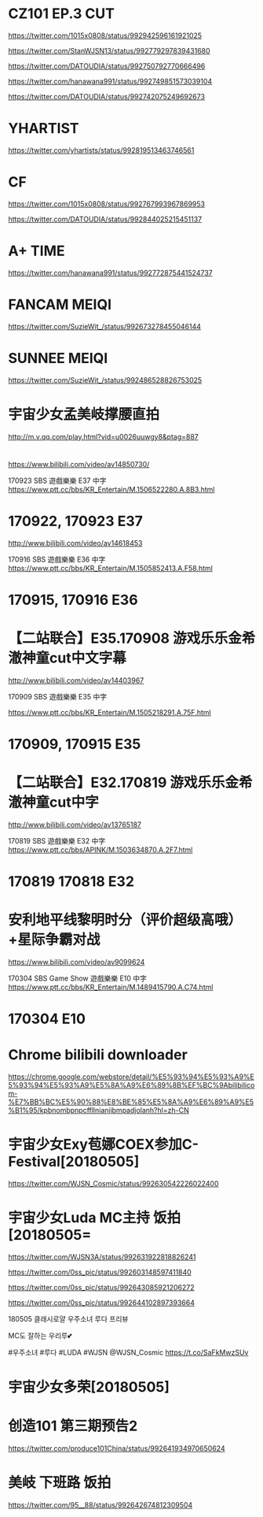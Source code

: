 





# CZ101 EP.3 CUT
https://twitter.com/1015x0808/status/992942596161921025

https://twitter.com/StanWJSN13/status/992779297839431680

https://twitter.com/DATOUDIA/status/992750792770666496

https://twitter.com/hanawana991/status/992749851573039104

https://twitter.com/DATOUDIA/status/992742075249692673

# YHARTIST
https://twitter.com/yhartists/status/992819513463746561

# CF
https://twitter.com/1015x0808/status/992767993967869953

https://twitter.com/DATOUDIA/status/992844025215451137

# A+ TIME
https://twitter.com/hanawana991/status/992772875441524737

# FANCAM MEIQI
https://twitter.com/SuzieWit_/status/992673278455046144



# SUNNEE MEIQI
https://twitter.com/SuzieWit_/status/992486528826753025




# 宇宙少女孟美岐撑腰直拍
http://m.v.qq.com/play.html?vid=u0026uuwgy8&ptag=887

# 

https://www.bilibili.com/video/av14850730/

170923 SBS 遊戲樂樂 E37 中字
https://www.ptt.cc/bbs/KR_Entertain/M.1506522280.A.8B3.html

# 170922, 170923 E37

http://www.bilibili.com/video/av14618453

170916 SBS 遊戲樂樂 E36 中字
https://www.ptt.cc/bbs/KR_Entertain/M.1505852413.A.F58.html

# 170915, 170916  E36

# 【二站联合】E35.170908 游戏乐乐金希澈神童cut中文字幕
http://www.bilibili.com/video/av14403967

170909 SBS 遊戲樂樂 E35 中字

https://www.ptt.cc/bbs/KR_Entertain/M.1505218291.A.75F.html
# 170909, 170915 E35

# 【二站联合】E32.170819 游戏乐乐金希澈神童cut中字
http://www.bilibili.com/video/av13765187

170819 SBS 遊戲樂樂 E32 中字
https://www.ptt.cc/bbs/APINK/M.1503634870.A.2F7.html

# 170819 170818 E32

# 安利地平线黎明时分（评价超级高哦）+星际争霸对战
https://www.bilibili.com/video/av9099624

170304 SBS Game Show 遊戲樂樂 E10 中字
https://www.ptt.cc/bbs/KR_Entertain/M.1489415790.A.C74.html

# 170304 E10

# Chrome bilibili downloader
https://chrome.google.com/webstore/detail/%E5%93%94%E5%93%A9%E5%93%94%E5%93%A9%E5%8A%A9%E6%89%8B%EF%BC%9Abilibilicom-%E7%BB%BC%E5%90%88%E8%BE%85%E5%8A%A9%E6%89%A9%E5%B1%95/kpbnombpnpcffllnianjibmpadjolanh?hl=zh-CN








# 宇宙少女Exy苞娜COEX参加C-Festival[20180505]
https://twitter.com/WJSN_Cosmic/status/992630542226022400

# 宇宙少女Luda MC主持 饭拍[20180505=
https://twitter.com/WJSN3A/status/992631922818826241

https://twitter.com/0ss_pic/status/992603148597411840

https://twitter.com/0ss_pic/status/992643085921206272

https://twitter.com/0ss_pic/status/992644102897393664



180505 클래시로얄 우주소녀 루다 프리뷰

MC도 잘하는 우리루💕

#우주소녀 #루다 #LUDA #WJSN @WJSN_Cosmic https://t.co/SaFkMwzSUv

# 宇宙少女多荣[20180505]


# 创造101 第三期预告2
https://twitter.com/produce101China/status/992641934970650624

# 美岐 下班路 饭拍
https://twitter.com/95__88/status/992642674812309504


